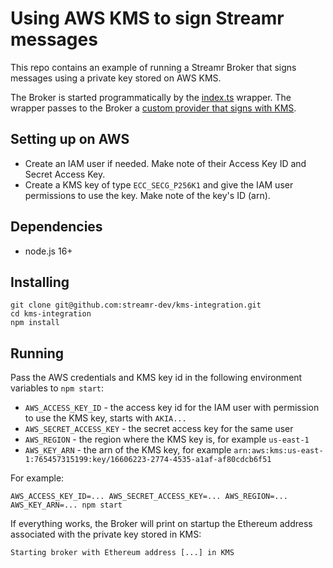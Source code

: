 # Using AWS KMS to sign Streamr messages

This repo contains an example of running a Streamr Broker that signs messages using a private key stored on AWS KMS.

The Broker is started programmatically by the [index.ts](src/index.ts) wrapper. The wrapper passes to the Broker a [custom provider that signs with KMS](src/kmsProvider.ts).

## Setting up on AWS

- Create an IAM user if needed. Make note of their Access Key ID and Secret Access Key.
- Create a KMS key of type `ECC_SECG_P256K1` and give the IAM user permissions to use the key. Make note of the key's ID (arn).

## Dependencies

- node.js 16+


## Installing

```
git clone git@github.com:streamr-dev/kms-integration.git
cd kms-integration
npm install
```

## Running

Pass the AWS credentials and KMS key id in the following environment variables to `npm start`:

- `AWS_ACCESS_KEY_ID` - the access key id for the IAM user with permission to use the KMS key, starts with `AKIA...`
- `AWS_SECRET_ACCESS_KEY` - the secret access key for the same user
- `AWS_REGION` - the region where the KMS key is, for example `us-east-1`
- `AWS_KEY_ARN` - the arn of the KMS key, for example `arn:aws:kms:us-east-1:765457315199:key/16606223-2774-4535-a1af-af80cdcb6f51`

For example:

```
AWS_ACCESS_KEY_ID=... AWS_SECRET_ACCESS_KEY=... AWS_REGION=... AWS_KEY_ARN=... npm start
```

If everything works, the Broker will print on startup the Ethereum address associated with the private key stored in KMS:

```
Starting broker with Ethereum address [...] in KMS
```

